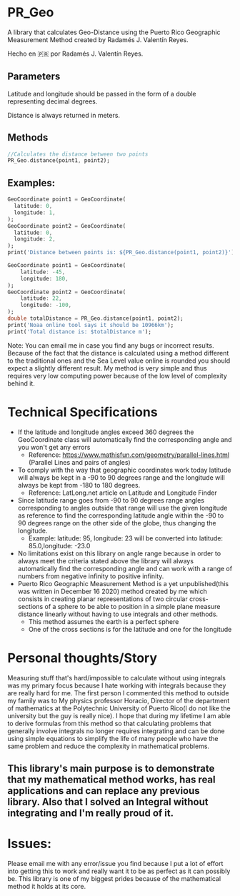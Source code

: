 # PR_Geo

A library that calculates Geo-Distance using the Puerto Rico Geographic Measurement Method created by Radamés J. Valentín Reyes.

Hecho en 🇵🇷 por Radamés J. Valentín Reyes.

## Parameters

Latitude and longitude should be passed in the form of a double representing decimal degrees.

Distance is always returned in meters.

## Methods

~~~dart
//Calculates the distance between two points
PR_Geo.distance(point1, point2);
~~~

## Examples:

~~~dart
GeoCoordinate point1 = GeoCoordinate(
  latitude: 0,
  longitude: 1,
);
GeoCoordinate point2 = GeoCoordinate(
  latitude: 0,
  longitude: 2,
);
print('Distance between points is: ${PR_Geo.distance(point1, point2)}');
~~~

~~~dart
GeoCoordinate point1 = GeoCoordinate(
	latitude: -45,
	longitude: 180,
);
GeoCoordinate point2 = GeoCoordinate(
	latitude: 22,
	longitude: -100,
);
double totalDistance = PR_Geo.distance(point1, point2);
print('Noaa online tool says it should be 10966km');
print('Total distance is: $totalDistance m');
~~~

Note: You can email me in case you find any bugs or incorrect results.  Because of the fact that the distance is calculated using a method different to the traditional ones and the Sea Level value online is rounded you should expect a slightly different result. My method is very simple and thus requires very low computing power because of the low level of complexity behind it.

# Technical Specifications

- If the latitude and longitude angles exceed 360 degrees the GeoCoordinate class will automatically find the corresponding angle and you won't get any errors
  - Reference: https://www.mathisfun.com/geometry/parallel-lines.html (Parallel Lines and pairs of angles)
- To comply with the way that geographic coordinates work today latitude will always be kept in a -90 to 90 degrees range and the longitude will always be kept from -180 to 180 degrees.
  - Reference: LatLong.net article on Latitude and Longitude Finder
- Since latitude range goes from -90 to 90 degrees range angles corresponding to angles outside that range will use the given longitude as reference to find the corresponding latitude angle within the -90 to 90 degrees range on the other side of the globe, thus changing the longitude.
  - Example: latitude: 95, longitude: 23 will be converted into latitude: 85.0,longitude: -23.0
- No limitations exist on this library on angle range because in order to always meet the criteria stated above the library will always automatically find the corresponding angle and can work with a range of numbers from negative infinity to positive infinity.
- Puerto Rico Geographic Measurement Method is a yet unpublished(this was written in December 16 2020) method created by me which consists in creating planar representations of two circular cross-sections of a sphere to be able to position in a simple plane measure distance linearly without having to use integrals and other methods.
  - This method assumes the earth is a perfect sphere
  - One of the cross sections is for the latitude and one for the longitude

# Personal thoughts/Story

Measuring stuff that's hard/impossible to calculate without using integrals was my primary focus because I hate working with integrals because they are really hard for me. The first person I commented this method to outside my family was to My physics professor Horacio, Director of the department of mathematics at the Polytechnic University of Puerto Rico(I do not like the university but the guy is really nice). I hope that during my lifetime I am able to derive formulas from this method so that calculating problems that generally involve integrals no longer requires integrating and can be done using simple equations to simplify the life of many people who have the same problem and reduce the complexity in mathematical problems.



## This library's main purpose is to demonstrate that my mathematical method works, has real applications and can replace any previous library. Also that I solved an Integral without integrating and I'm really proud of it.

 

# Issues:

Please email me with any error/issue you find because I put a lot of effort into getting this to work and really want it to be as perfect as it can possibly be. This library is one of my biggest prides because of the mathematical method it holds at its core.
